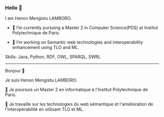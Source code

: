 ### Hello 👋

I am Henon Mengistu LAMBORO. 

- 🌱 I’m currently pursuing a Master 2 in Computer Science(PDS) at Institut Polytechnique de Paris.

- 🔭 I’m working on Semantic web technologies and interoperability enhancement using TLO and ML.

Skills: Java, Python, RDF, OWL, SPARQL, SWRL

-------------

Bonjour 👋

Je suis Henon Mengistu LAMBORO.

🌱 Je poursuis un Master 2 en informatique à l'Institut Polytechnique de Paris.

🔭 Je travaille sur les technologies du web sémantique et l'amélioration de l'interopérabilité en utilisant TLO et ML.
<!--
**HenonMengistu/HenonMengistu** is a ✨ _particular_ ✨ repository because its `README.md` (this file) appears on your GitHub profile.

Here are some ideas to get you started:

- 🔭 I’m currently working on ...
- 🌱 I’m currently learning ...
- 👯 I’m looking to collaborate on ...
- 🤔 I’m looking for help with ...
- 💬 Ask me about ...
- 📫 How to reach me: ...
- 😄 Pronouns: ...
- ⚡ Fun fact: ...
-->
